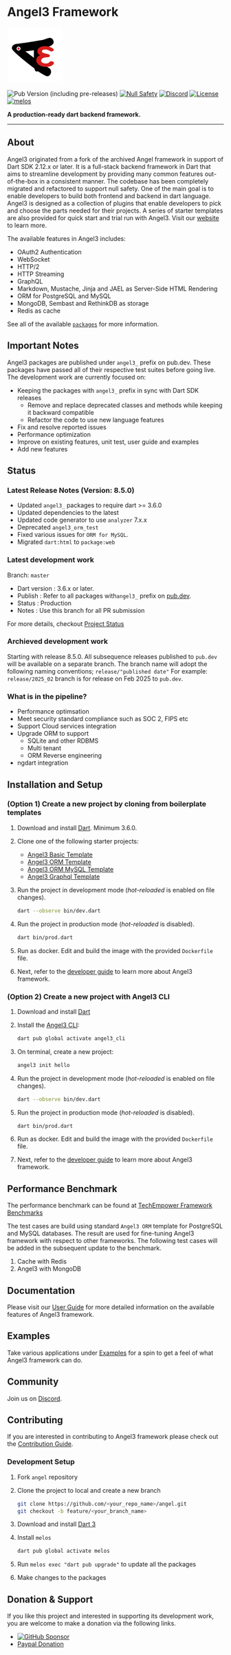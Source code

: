 # Angel3 Framework

[![Angel3 Framework](angel3_logo.png)](https://github.com/dart-backend/angel)

![Pub Version (including pre-releases)](https://img.shields.io/pub/v/angel3_framework?include_prereleases)
[![Null Safety](https://img.shields.io/badge/null-safety-brightgreen)](https://dart.dev/null-safety)
[![Discord](https://img.shields.io/discord/1060322353214660698)](https://discord.gg/3X6bxTUdCM)
[![License](https://img.shields.io/github/license/dart-backend/angel)](https://github.com/dart-backend/angel/LICENSE)
[![melos](https://img.shields.io/badge/maintained%20with-melos-f700ff.svg?style=flat-square)](https://github.com/invertase/melos)

**A production-ready dart backend framework.**

-----

## About

Angel3 originated from a fork of the archived Angel framework in support of Dart SDK 2.12.x or later. It is a full-stack backend framework in Dart that aims to streamline development by providing many common features out-of-the-box in a consistent manner. The codebase has been completely migrated and refactored to support null safety. One of the main goal is to enable developers to build both frontend and backend in dart language. Angel3 is designed as a collection of plugins that enable developers to pick and choose the parts needed for their projects. A series of starter templates are also provided for quick start and trial run with Angel3. Visit our [website](<https://angel3-framework.web.app/>) to learn more.

The available features in Angel3 includes:

* OAuth2 Authentication
* WebSocket
* HTTP/2
* HTTP Streaming
* GraphQL
* Markdown, Mustache, Jinja and JAEL as Server-Side HTML Rendering
* ORM for PostgreSQL and MySQL
* MongoDB, Sembast and RethinkDB as storage
* Redis as cache

See all of the available [`packages`](https://angel3-docs.dukefirehawk.com/packages) for more information.

## Important Notes

Angel3 packages are published under `angel3_` prefix on pub.dev. These packages have passed all of their respective test suites before going live. The development work are currently focused on:

* Keeping the packages with `angel3_` prefix in sync with Dart SDK releases
  * Remove and replace deprecated classes and methods while keeping it backward compatible
  * Refactor the code to use new language features
* Fix and resolve reported issues
* Performance optimization
* Improve on existing features, unit test, user guide and examples
* Add new features

## Status

### Latest Release Notes (Version: 8.5.0)

* Updated `angel3_` packages to require dart >= 3.6.0
* Updated dependencies to the latest
* Updated code generator to use `analyzer` 7.x.x
* Deprecated `angel3_orm_test`
* Fixed various issues for `ORM for MySQL`.
* Migrated `dart:html` to `package:web`

### Latest development work

Branch: `master`

* Dart version : 3.6.x or later.
* Publish      : Refer to all packages with`angel3_` prefix on [pub.dev](https://pub.dev/publishers/dukefirehawk.com/packages).
* Status       : Production
* Notes        : Use this branch for all PR submission

For more details, checkout [Project Status](https://github.com/dart-backend/angel/wiki/Project-Status)

### Archieved development work

Starting with release 8.5.0. All subsequence releases published to `pub.dev` will be available on a separate branch. The branch name will adopt the following naming conventions; `release/"published date"` For example: `release/2025_02` branch is for release on Feb 2025 to `pub.dev`.

### What is in the pipeline?

* Performance optimsation
* Meet security standard compliance such as SOC 2, FIPS etc
* Support Cloud services integration
* Upgrade ORM to support
  * SQLite and other RDBMS
  * Multi tenant
  * ORM Reverse engineering
* ngdart integration

## Installation and Setup

### (Option 1) Create a new project by cloning from boilerplate templates

1. Download and install [Dart](https://dart.dev/get-dart). Minimum 3.6.0.

2. Clone one of the following starter projects:
   * [Angel3 Basic Template](https://github.com/dukefirehawk/boilerplates/tree/angel3-basic)
   * [Angel3 ORM Template](https://github.com/dukefirehawk/boilerplates/tree/angel3-orm)
   * [Angel3 ORM MySQL Template](https://github.com/dukefirehawk/boilerplates/tree/angel3-orm-mysql)
   * [Angel3 Graphql Template](https://github.com/dukefirehawk/boilerplates/tree/angel3-graphql)

3. Run the project in development mode (*hot-reloaded* is enabled on file changes).

   ```bash
   dart --observe bin/dev.dart
   ```

4. Run the project in production mode (*hot-reloaded* is disabled).

   ```bash
   dart bin/prod.dart
   ```

5. Run as docker. Edit and build the image with the provided `Dockerfile` file.

6. Next, refer to the [developer guide](https://angel3-docs.dukefirehawk.com/) to learn more about Angel3 framework.

### (Option 2) Create a new project with Angel3 CLI

1. Download and install [Dart](https://dart.dev/get-dart)

2. Install the [Angel3 CLI](https://pub.dev/packages/angel3_cli):

   ```bash
   dart pub global activate angel3_cli
   ```

3. On terminal, create a new project:

   ```bash
   angel3 init hello
   ```

4. Run the project in development mode (*hot-reloaded* is enabled on file changes).

   ```bash
   dart --observe bin/dev.dart
   ```

5. Run the project in production mode (*hot-reloaded* is disabled).

   ```bash
   dart bin/prod.dart
   ```

6. Run as docker. Edit and build the image with the provided `Dockerfile` file.

7. Next, refer to the [developer guide](https://angel3-docs.dukefirehawk.com/) to learn more about Angel3 framework.

## Performance Benchmark

The performance benchmark can be found at [TechEmpower Framework Benchmarks](https://www.techempower.com/benchmarks/#section=data-r23&test=composite&hw=ph)

The test cases are build using standard `Angel3 ORM` template for PostgreSQL and MySQL databases. The result are used for fine-tuning Angel3 framework with respect to other frameworks. The following test cases will be added in the subsequent update to the benchmark.

1. Cache with Redis
2. Angel3 with MongoDB

## Documentation

Please visit our [User Guide](https://angel3-docs.dukefirehawk.com/) for more detailed information on the available features of Angel3 framework.

## Examples

Take various applications under [Examples](https://github.com/dart-backend/angel3-examples) for a spin to get a feel of what Angel3 framework can do.

## Community

Join us on [Discord](https://discord.gg/3X6bxTUdCM).

## Contributing

If you are interested in contributing to Angel3 framework please check out the [Contribution Guide](CONTRIBUTING.md).

### Development Setup

1. Fork `angel` repository

2. Clone the project to local and create a new branch

   ```bash
   git clone https://github.com/<your_repo_name>/angel.git
   git checkout -b feature/<your_branch_name>
   ```

3. Download and install [Dart 3](https://dart.dev/get-dart)

4. Install `melos`

   ```bash
   dart pub global activate melos
   ```

5. Run `melos exec "dart pub upgrade"` to update all the packages

6. Make changes to the packages

## Donation & Support

If you like this project and interested in supporting its development work, you are welcome to make a donation via the following links.

* [![GitHub Sponsor](https://img.shields.io/static/v1?label=Sponsor&message=%E2%9D%A4&logo=GitHub&color=%23fe8e86)](https://github.com/sponsors/dukefirehawk)
* [Paypal Donation](https://paypal.me/dukefirehawk?country.x=MY&locale.x=en_US)
